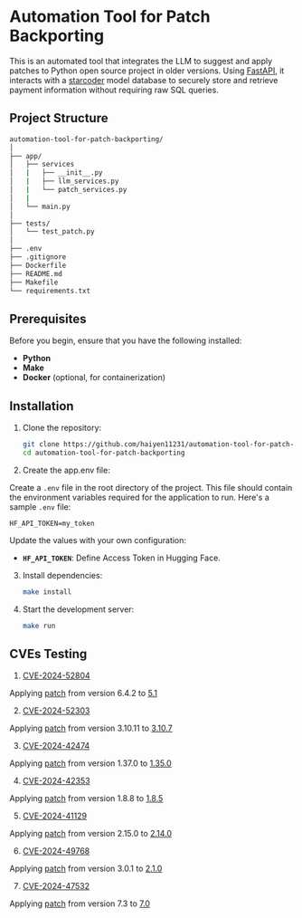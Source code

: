 # Automation Tool for Patch Backporting

This is an automated tool that integrates the LLM to suggest and apply patches to Python open source project in older versions. Using [FastAPI](https://fastapi.tiangolo.com/#installation), it interacts with a [starcoder](https://huggingface.co/bigcode/starcoder) model database to securely store and retrieve payment information without requiring raw SQL queries.

## Project Structure

```bash
automation-tool-for-patch-backporting/
│
├── app/
│   ├── services
│   |   ├── __init__.py
│   |   ├── llm_services.py
│   |   └── patch_services.py
│   |
│   └── main.py
│
├── tests/
│   └── test_patch.py
│
├── .env
├── .gitignore
├── Dockerfile
├── README.md
├── Makefile
└── requirements.txt
```

## Prerequisites

Before you begin, ensure that you have the following installed:

- **Python**
- **Make**
- **Docker** (optional, for containerization)

## Installation

1. Clone the repository:

   ```bash
   git clone https://github.com/haiyen11231/automation-tool-for-patch-backporting.git
   cd automation-tool-for-patch-backporting
   ```

2. Create the app.env file:

Create a `.env` file in the root directory of the project. This file should contain the environment variables required for the application to run. Here's a sample `.env` file:

```env
HF_API_TOKEN=my_token
```

Update the values with your own configuration:

- **`HF_API_TOKEN`**: Define Access Token in Hugging Face.

3. Install dependencies:

   ```bash
   make install
   ```

4. Start the development server:

   ```bash
   make run
   ```

## CVEs Testing

1. [CVE-2024-52804](https://nvd.nist.gov/vuln/detail/CVE-2024-52804)

Applying [patch](https://github.com/tornadoweb/tornado/commit/d5ba4a1695fbf7c6a3e54313262639b198291533) from version 6.4.2 to [5.1](https://github.com/tornadoweb/tornado/tree/branch5.1)

2. [CVE-2024-52303](https://nvd.nist.gov/vuln/detail/CVE-2024-52303)

Applying [patch](https://github.com/aio-libs/aiohttp/commit/bc15db61615079d1b6327ba42c682f758fa96936) from version 3.10.11 to [3.10.7](https://github.com/aio-libs/aiohttp/tree/v3.10.7)

3. [CVE-2024-42474](https://nvd.nist.gov/vuln/detail/CVE-2024-42474)

Applying [patch](https://github.com/streamlit/streamlit/commit/3a639859cfdfba2187c81897d44a3e33825eb0a3) from version 1.37.0 to [1.35.0](https://github.com/streamlit/streamlit/tree/release/1.35.0)

4. [CVE-2024-42353](https://nvd.nist.gov/vuln/detail/CVE-2024-42353)

Applying [patch](https://github.com/Pylons/webob/commit/f689bcf4f0a1f64f1735b1d5069aef5be6974b5b) from version 1.8.8 to [1.8.5](https://github.com/Pylons/webob/tree/1.8.5)

5. [CVE-2024-41129](https://nvd.nist.gov/vuln/detail/CVE-2024-41129)

Applying [patch](https://github.com/canonical/operator/commit/fea6d2072435a62170d4c01272572f1a7e916e61) from version 2.15.0 to [2.14.0](https://github.com/canonical/operator/tree/2.14.0)

6. [CVE-2024-49768](https://nvd.nist.gov/vuln/detail/CVE-2024-49768)

Applying [patch](https://github.com/Pylons/waitress/commit/e4359018537af376cf24bd13616d861e2fb76f65) from version 3.0.1 to [2.1.0](https://github.com/Pylons/waitress/tree/v2.1.0)

7. [CVE-2024-47532](https://nvd.nist.gov/vuln/detail/CVE-2024-47532)

Applying [patch](https://github.com/zopefoundation/RestrictedPython/commit/d701cc36cccac36b21fa200f1f2d1945a9a215e6) from version 7.3 to [7.0](https://github.com/zopefoundation/RestrictedPython/tree/7.0)
